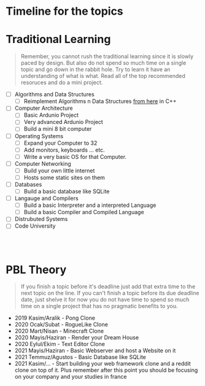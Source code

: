 # Timeline for the topics


# Traditional Learning 

> Remember, you cannot rush the traditional learning since it is slowly paced by design. But also do not spend so much time on a single topic and go down in the rabbit hole. Try to learn it have an understanding of what is what. Read all of the top recommended resoruces and do a mini project.

- [ ] Algorithms and Data Structures
  - [ ] Reimplement Algorithms n Data Structures [from here](https://github.com/trekhleb/javascript-algorithms) in C++
- [ ] Computer Architecture
  - [ ] Basic Ardunio Project
  - [ ] Very advanced Ardunio Project
  - [ ] Build a mini 8 bit computer
- [ ] Operating Systems
  - [ ] Expand your Computer to 32
  - [ ] Add monitors, keyboards ... etc.
  - [ ] Write a very basic OS for that Computer.
- [ ] Computer Networking
  - [ ] Build your own little internet
  - [ ] Hosts some static sites on them
- [ ] Databases
  - [ ] Build a basic database like SQLite
- [ ] Langauge and Compilers
  - [ ] Build a basic Interpreter and a interpreted Language
  - [ ] Build a basic Compiler and Compiled Language
- [ ] Distrubuted Systems
- [ ] Code University

<br>
<br>

# PBL Theory

> If you finish a topic before it's deadline just add that extra time to the next topic on the line. If you can't finish a topic before its due deadline date, just shelve it for now you do not have time to spend so much time on a single project that has no pragmatic benefits to you.

- 2019 Kasim/Aralik - Pong Clone
- 2020 Ocak/Subat - RogueLike Clone
- 2020 Mart/Nisan - Minecraft Clone
- 2020 Mayis/Haziran - Render your Dream House
- 2020 Eylul/Ekim - Text Editor Clone
- 2021 Mayis/Haziran - Basic Webserver and host a Website on it
- 2021 Temmuz/Agustos - Basic Database like SQLite
- 2021 Kasim/... - Start building your web framework clone and a reddit clone on top of it. Plus remember after this point you should be focusing on your company and your studies in france
